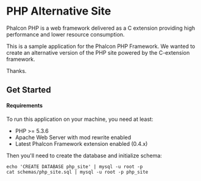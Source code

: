 PHP Alternative Site
===================

Phalcon PHP is a web framework delivered as a C extension providing high
performance and lower resource consumption.

This is a sample application for the Phalcon PHP Framework.  We wanted to create 
an alternative version of the PHP site powered by the C-extension framework.

Thanks.

Get Started
-----------

#### Requirements

To run this application on your machine, you need at least:

* PHP >= 5.3.6
* Apache Web Server with mod rewrite enabled
* Latest Phalcon Framework extension enabled (0.4.x)

Then you'll need to create the database and initialize schema:

    echo 'CREATE DATABASE php_site' | mysql -u root -p
    cat schemas/php_site.sql | mysql -u root -p php_site
